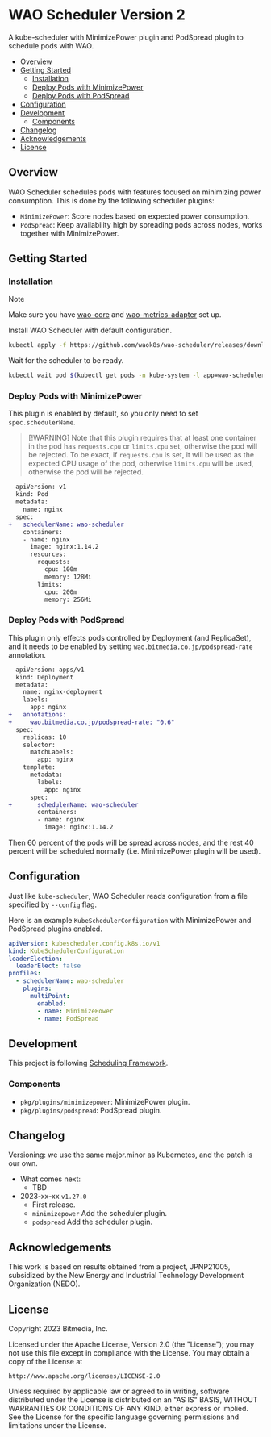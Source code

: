 # WAO Scheduler Version 2

A kube-scheduler with MinimizePower plugin and PodSpread plugin to schedule pods with WAO.

<!-- START doctoc generated TOC please keep comment here to allow auto update -->
<!-- DON'T EDIT THIS SECTION, INSTEAD RE-RUN doctoc TO UPDATE -->

- [Overview](#overview)
- [Getting Started](#getting-started)
  - [Installation](#installation)
  - [Deploy Pods with MinimizePower](#deploy-pods-with-minimizepower)
  - [Deploy Pods with PodSpread](#deploy-pods-with-podspread)
- [Configuration](#configuration)
- [Development](#development)
  - [Components](#components)
- [Changelog](#changelog)
- [Acknowledgements](#acknowledgements)
- [License](#license)

<!-- END doctoc generated TOC please keep comment here to allow auto update -->

## Overview

WAO Scheduler schedules pods with features focused on minimizing power consumption. This is done by the following scheduler plugins:

- `MinimizePower`: Score nodes based on expected power consumption.
- `PodSpread`: Keep availability high by spreading pods across nodes, works together with MinimizePower.

## Getting Started

### Installation

> [!NOTE]
> Make sure you have [wao-core](https://github.com/waok8s/wao-core) and [wao-metrics-adapter](https://github.com/waok8s/wao-metrics-adapter) set up.

Install WAO Scheduler with default configuration.

```sh
kubectl apply -f https://github.com/waok8s/wao-scheduler/releases/download/v1.27.0/wao-scheduler.yaml
```

Wait for the scheduler to be ready.

```sh
kubectl wait pod $(kubectl get pods -n kube-system -l app=wao-scheduler -o jsonpath="{.items[0].metadata.name}") -n kube-system --for condition=Ready
```

### Deploy Pods with MinimizePower

This plugin is enabled by default, so you only need to set `spec.schedulerName`.

> [!WARNING] Note that this plugin requires that at least one container in the pod has `requests.cpu` or `limits.cpu` set, otherwise the pod will be rejected. To be exact, if `requests.cpu` is set, it will be used as the expected CPU usage of the pod, otherwise `limits.cpu` will be used, otherwise the pod will be rejected.

```diff
  apiVersion: v1
  kind: Pod
  metadata:
    name: nginx
  spec:
+   schedulerName: wao-scheduler
    containers:
    - name: nginx
      image: nginx:1.14.2
      resources:
        requests:
          cpu: 100m
          memory: 128Mi
        limits:
          cpu: 200m
          memory: 256Mi
```

### Deploy Pods with PodSpread

This plugin only effects pods controlled by Deployment (and ReplicaSet), and it needs to be enabled by setting `wao.bitmedia.co.jp/podspread-rate` annotation.

```diff
  apiVersion: apps/v1
  kind: Deployment
  metadata:
    name: nginx-deployment
    labels:
      app: nginx
+   annotations:
+     wao.bitmedia.co.jp/podspread-rate: "0.6"
  spec:
    replicas: 10
    selector:
      matchLabels:
        app: nginx
    template:
      metadata:
        labels:
          app: nginx
      spec:
+       schedulerName: wao-scheduler
        containers:
        - name: nginx
          image: nginx:1.14.2
```

Then 60 percent of the pods will be spread across nodes, and the rest 40 percent will be scheduled normally (i.e. MinimizePower plugin will be used).

## Configuration

Just like `kube-scheduler`, WAO Scheduler reads configuration from a file specified by `--config` flag.

Here is an example `KubeSchedulerConfiguration` with MinimizePower and PodSpread plugins enabled.

```yaml
apiVersion: kubescheduler.config.k8s.io/v1
kind: KubeSchedulerConfiguration
leaderElection:
  leaderElect: false
profiles:
  - schedulerName: wao-scheduler
    plugins:
      multiPoint:
        enabled:
        - name: MinimizePower
        - name: PodSpread
```

## Development

This project is following [Scheduling Framework](https://kubernetes.io/docs/concepts/scheduling-eviction/scheduling-framework/).

### Components

- `pkg/plugins/minimizepower`: MinimizePower plugin.
- `pkg/plugins/podspread`: PodSpread plugin.

## Changelog

Versioning: we use the same major.minor as Kubernetes, and the patch is our own.

- What comes next:
  - TBD
- 2023-xx-xx `v1.27.0`
  - First release.
  - `minimizepower` Add the scheduler plugin.
  - `podspread` Add the scheduler plugin.

## Acknowledgements

This work is based on results obtained from a project, JPNP21005, subsidized by the New Energy and Industrial Technology Development Organization (NEDO).

## License

Copyright 2023 Bitmedia, Inc.

Licensed under the Apache License, Version 2.0 (the "License");
you may not use this file except in compliance with the License.
You may obtain a copy of the License at

    http://www.apache.org/licenses/LICENSE-2.0

Unless required by applicable law or agreed to in writing, software
distributed under the License is distributed on an "AS IS" BASIS,
WITHOUT WARRANTIES OR CONDITIONS OF ANY KIND, either express or implied.
See the License for the specific language governing permissions and
limitations under the License.
